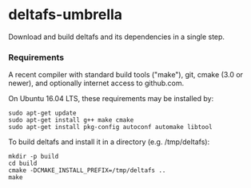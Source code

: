 # deltafs-umbrella

Download and build deltafs and its dependencies in a single step.

### Requirements
A recent compiler with standard build tools ("make"), git, cmake (3.0 or newer), and optionally internet access to github.com.

On Ubuntu 16.04 LTS, these requirements may be installed by:

```
sudo apt-get update
sudo apt-get install g++ make cmake
sudo apt-get install pkg-config autoconf automake libtool
```

To build deltafs and install it in a directory (e.g. /tmp/deltafs):

```
mkdir -p build
cd build
cmake -DCMAKE_INSTALL_PREFIX=/tmp/deltafs ..
make
```
